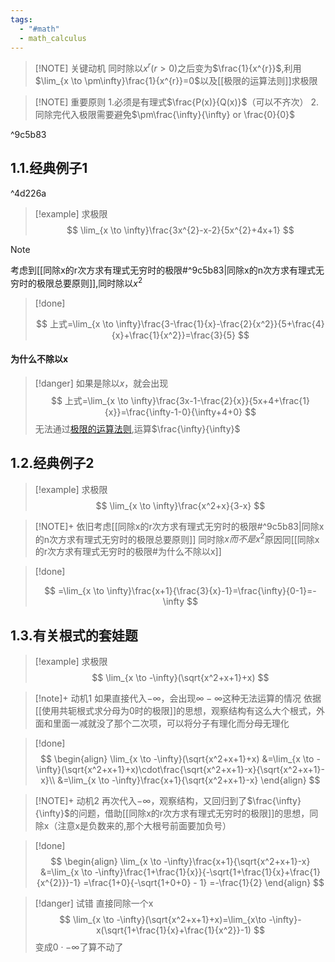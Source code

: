 ```yaml
---
tags:
  - "#math"
  - math_calculus
---
```


> [!NOTE] 关键动机
>同时除以$x^{r}(r>0)$之后变为$\frac{1}{x^{r}}$,利用$\lim_{x \to \pm\infty}\frac{1}{x^{r}}=0$以及[[极限的运算法则]]求极限


> [!NOTE] 重要原则
>1.必须是有理式$\frac{P(x)}{Q(x)}$（可以不齐次）
>2.同除完代入极限需要避免$\pm\frac{\infty}{\infty} or \frac{0}{0}$

^9c5b83

## 1.1.经典例子1

^4d226a

> [!example] 
> 求极限
> $$
> \lim_{x \to \infty}\frac{3x^{2}-x-2}{5x^{2}+4x+1}
> $$
> 

> [!NOTE]
> 考虑到[[同除x的r次方求有理式无穷时的极限#^9c5b83|同除x的n次方求有理式无穷时的极限总要原则]],同时除以$x^2$
> 

> [!done] 
> 
> $$
> 上式=\lim_{x \to \infty}\frac{3-\frac{1}{x}-\frac{2}{x^2}}{5+\frac{4}{x}+\frac{1}{x^2}}=\frac{3}{5}
> $$
> 
#### 为什么不除以x
> [!danger] 
> 如果是除以$x$，就会出现
> $$
> 上式=\lim_{x \to \infty}\frac{3x-1-\frac{2}{x}}{5x+4+\frac{1}{x}}=\frac{\infty-1-0}{\infty+4+0}
> $$
> 无法通过[极限的运算法则](app://obsidian.md/%E6%9E%81%E9%99%90%E7%9A%84%E8%BF%90%E7%AE%97%E6%B3%95%E5%88%99),运算$\frac{\infty}{\infty}$



## 1.2.经典例子2

> [!example] 
> 求极限
> $$
> \lim_{x \to \infty}\frac{x^2+x}{3-x}
> $$

> [!NOTE]+
> 依旧考虑[[同除x的r次方求有理式无穷时的极限#^9c5b83|同除x的n次方求有理式无穷时的极限总要原则]]
> 同时除$x而不是x^2$原因同[[同除x的r次方求有理式无穷时的极限#为什么不除以x]]

> [!done] 
> 
> $$
> =\lim_{x \to \infty}\frac{x+1}{\frac{3}{x}-1}=\frac{\infty}{0-1}=-\infty
> $$



## 1.3.有关根式的套娃题

> [!example] 
> 求极限
> $$
> \lim_{x \to -\infty}(\sqrt{x^2+x+1}+x)
> $$
> 

> [!note]+ 动机1
> 如果直接代入$-\infty$，会出现$\infty-\infty$这种无法运算的情况
> 依据[[使用共轭根式求分母为0时的极限]]的思想，观察结构有这么大个根式，外面和里面一减就没了那个二次项，可以将分子有理化而分母无理化

> [!done] 
> $$
> \begin{align}
> \lim_{x \to -\infty}(\sqrt{x^2+x+1}+x)
> &=\lim_{x \to -\infty}(\sqrt{x^2+x+1}+x)\cdot\frac{\sqrt{x^2+x+1}-x}{\sqrt{x^2+x+1}-x}\\
> &=\lim_{x \to -\infty}\frac{x+1}{\sqrt{x^2+x+1}-x}
> \end{align}
> $$

> [!NOTE]+ 动机2
> 再次代入$-\infty$，观察结构，又回归到了$\frac{\infty}{\infty}$的问题，借助[[同除x的r次方求有理式无穷时的极限]]的思想，同除x（注意x是负数来的,那个大根号前面要加负号）


> [!done] 
> $$
> \begin{align}
> \lim_{x \to -\infty}\frac{x+1}{\sqrt{x^2+x+1}-x}
> &=\lim_{x \to -\infty}\frac{1+\frac{1}{x}}{-\sqrt{1+\frac{1}{x}+\frac{1}{x^{2}}}-1}
> =\frac{1+0}{-\sqrt{1+0+0} - 1}
> =-\frac{1}{2}
> \end{align}
> $$

> [!danger] 试错
> 直接同除一个x
> $$
> \lim_{x \to -\infty}(\sqrt{x^2+x+1}+x)=\lim_{x\to -\infty}-x(\sqrt{1+\frac{1}{x}+\frac{1}{x^2}}-1)
> $$
> 变成$0 \cdot -\infty$了算不动了

